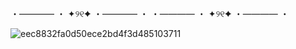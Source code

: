 ・———— ・ ✦୨୧✦ ・———— ・ ・———— ・ ✦୨୧✦ ・———— ・ 

![eec8832fa0d50ece2bd4f3d485103711](https://github.com/user-attachments/assets/20de269c-3c1a-4201-9289-e7d7b151ba1a)


